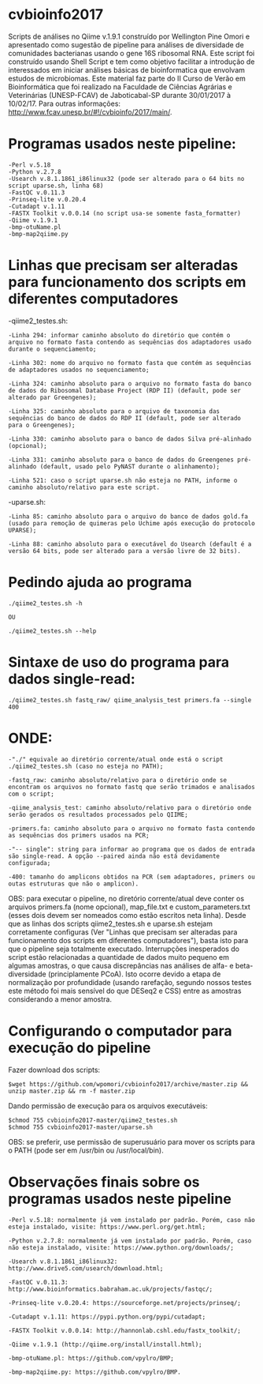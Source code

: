 # cvbioinfo2017
Scripts de análises no Qiime v.1.9.1 construído por Wellington Pine Omori e apresentado como sugestão de pipeline para análises de diversidade de comunidades bacterianas usando o gene 16S ribosomal RNA. Este script foi construído usando Shell Script e tem como objetivo facilitar a introdução de interessados em iniciar análises básicas de bioinformatica que envolvam estudos de microbiomas. Este material faz parte do II Curso de Verão em Bioinformática que foi realizado na Faculdade de Ciências Agrárias e Veterinárias (UNESP-FCAV) de Jaboticabal-SP durante 30/01/2017 à 10/02/17. Para outras informações: http://www.fcav.unesp.br/#!/cvbioinfo/2017/main/.


# Programas usados neste pipeline:

    -Perl v.5.18
    -Python v.2.7.8
    -Usearch v.8.1.1861_i86linux32 (pode ser alterado para o 64 bits no script uparse.sh, linha 68)
    -FastQC v.0.11.3
    -Prinseq-lite v.0.20.4
    -Cutadapt v.1.11
    -FASTX Toolkit v.0.0.14 (no script usa-se somente fasta_formatter)
    -Qiime v.1.9.1
    -bmp-otuName.pl
    -bmp-map2qiime.py

# Linhas que precisam ser alteradas para funcionamento dos scripts em diferentes computadores
-qiime2_testes.sh:

    -Linha 294: informar caminho absoluto do diretório que contém o arquivo no formato fasta contendo as sequências dos adaptadores usado durante o sequenciamento;
    
    -Linha 302: nome do arquivo no formato fasta que contém as sequências de adaptadores usados no sequenciamento;
    
    -Linha 324: caminho absoluto para o arquivo no formato fasta do banco de dados do Ribosomal Database Project (RDP II) (default, pode ser alterado par Greengenes);
    
    -Linha 325: caminho absoluto para o arquivo de taxonomia das sequências do banco de dados do RDP II (default, pode ser alterado para o Greengenes);
    
    -Linha 330: caminho absoluto para o banco de dados Silva pré-alinhado (opcional);
    
    -Linha 331: caminho absoluto para o banco de dados do Greengenes pré-alinhado (default, usado pelo PyNAST durante o alinhamento);
    
    -Linha 521: caso o script uparse.sh não esteja no PATH, informe o caminho absoluto/relativo para este script.
    
    
-uparse.sh:

    -Linha 85: caminho absoluto para o arquivo do banco de dados gold.fa (usado para remoção de quimeras pelo Uchime após execução do protocolo UPARSE);
    
    -Linha 88: caminho absoluto para o executável do Usearch (default é a versão 64 bits, pode ser alterado para a versão livre de 32 bits).
    
    
# Pedindo ajuda ao programa    
    
    ./qiime2_testes.sh -h
    
    OU
    
    ./qiime2_testes.sh --help


# Sintaxe de uso do programa para dados single-read:

    ./qiime2_testes.sh fastq_raw/ qiime_analysis_test primers.fa --single 400

# ONDE:

    -"./" equivale ao diretório corrente/atual onde está o script ./qiime2_testes.sh (caso no esteja no PATH);
    
    -fastq_raw: caminho absoluto/relativo para o diretório onde se encontram os arquivos no formato fastq que serão trimados e analisados com o script;
    
    -qiime_analysis_test: caminho absoluto/relativo para o diretório onde serão gerados os resultados processados pelo QIIME;
    
    -primers.fa: caminho absoluto para o arquivo no formato fasta contendo as sequências dos primers usados na PCR;
    
    -"-- single": string para informar ao programa que os dados de entrada são single-read. A opção --paired ainda não está devidamente configurada;
    
    -400: tamanho do amplicons obtidos na PCR (sem adaptadores, primers ou outas estruturas que não o amplicon).
    
    
OBS: para executar o pipeline, no diretório corrente/atual deve conter os arquivos primers.fa (nome opcional), map_file.txt e custom_parameters.txt (esses dois devem ser nomeados como estão escritos neta linha). Desde que as linhas dos scripts qiime2_testes.sh e uparse.sh estejam corretamente configuras (Ver "Linhas que precisam ser alteradas para funcionamento dos scripts em diferentes computadores"), basta isto para que o pipeline seja totalmente executado.
Interrupções inesperados do script estão relacionadas a quantidade de dados muito pequeno em algumas amostras, o que causa discrepâncias nas análises de alfa- e beta-diversidade (principlamente PCoA). Isto ocorre devido a etapa de normalização por profundidade (usando rarefação, segundo nossos testes este método foi mais sensível do que DESeq2 e CSS) entre as amostras considerando a menor amostra.


# Configurando o computador para execução do pipeline

Fazer download dos scripts:

    $wget https://github.com/wpomori/cvbioinfo2017/archive/master.zip && unzip master.zip && rm -f master.zip


Dando permissão de execução para os arquivos executáveis:

	$chmod 755 cvbioinfo2017-master/qiime2_testes.sh
	$chmod 755 cvbioinfo2017-master/uparse.sh

OBS: se preferir, use permissão de superusuário para mover os scripts para o PATH (pode ser em /usr/bin ou /usr/local/bin).


# Observações finais sobre os programas usados neste pipeline

	-Perl v.5.18: normalmente já vem instalado por padrão. Porém, caso não esteja instalado, visite: https://www.perl.org/get.html;
	
    -Python v.2.7.8: normalmente já vem instalado por padrão. Porém, caso não esteja instalado, visite: https://www.python.org/downloads/;
	
    -Usearch v.8.1.1861_i86linux32: http://www.drive5.com/usearch/download.html;
	
    -FastQC v.0.11.3: http://www.bioinformatics.babraham.ac.uk/projects/fastqc/;
	
    -Prinseq-lite v.0.20.4: https://sourceforge.net/projects/prinseq/;
	
    -Cutadapt v.1.11: https://pypi.python.org/pypi/cutadapt;
	
    -FASTX Toolkit v.0.0.14: http://hannonlab.cshl.edu/fastx_toolkit/;
	
    -Qiime v.1.9.1 (http://qiime.org/install/install.html);
	
    -bmp-otuName.pl: https://github.com/vpylro/BMP;
	
    -bmp-map2qiime.py: https://github.com/vpylro/BMP.

